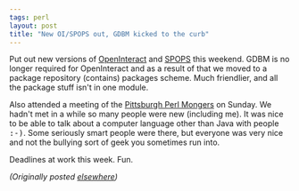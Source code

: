 ```yaml
---
tags: perl
layout: post
title: "New OI/SPOPS out, GDBM kicked to the curb"
---
```




<p>Put out new versions of <a
href="http://www.advogato.org/proj/OpenInteract">OpenInteract</a> and <a
href="http://www.advogato.org/proj/SPOPS">SPOPS</a> this weekend. GDBM is no longer
required for OpenInteract and as a result of that we moved
to a package repository (contains) packages scheme. Much
friendlier, and all the package stuff isn't in one
module.

<p>Also attended a meeting of the <a
href="http://www.cs.cmu.edu/~lenzo/pgh.pm">Pittsburgh Perl
Mongers</a> on Sunday. We hadn't met in a while so many
people were new (including me). It was nice to be able to
talk about a computer language other than Java with people
<tt>:-)</tt>. Some seriously smart people were there, but
everyone was very nice and not the bullying sort of geek you
sometimes run into.

<p>Deadlines at work this week. Fun.

<p><em>(Originally posted <a href="http://www.advogato.org/person/cwinters/diary.html?start=43">elsewhere</a>)</em></p>


